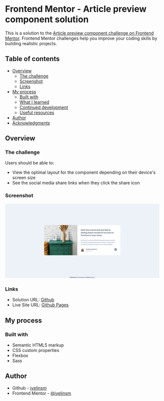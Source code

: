 # Frontend Mentor - Article preview component solution

This is a solution to the [Article preview component challenge on Frontend Mentor](https://www.frontendmentor.io/challenges/article-preview-component-dYBN_pYFT). Frontend Mentor challenges help you improve your coding skills by building realistic projects. 

## Table of contents

- [Overview](#overview)
  - [The challenge](#the-challenge)
  - [Screenshot](#screenshot)
  - [Links](#links)
- [My process](#my-process)
  - [Built with](#built-with)
  - [What I learned](#what-i-learned)
  - [Continued development](#continued-development)
  - [Useful resources](#useful-resources)
- [Author](#author)
- [Acknowledgments](#acknowledgments)

## Overview

### The challenge

Users should be able to:

- View the optimal layout for the component depending on their device's screen size
- See the social media share links when they click the share icon

### Screenshot

![](./images/screenshot.png)

### Links

- Solution URL: [Github](https://github.com/ivelinsm/Article-preview-component)
- Live Site URL: [Github Pages](https://ivelinsm.github.io/Article-preview-component/)

## My process

### Built with

- Semantic HTML5 markup
- CSS custom properties
- Flexbox
- Sass 

## Author

- Github - [ivelinsm](https://github.com/ivelinsm/)
- Frontend Mentor - [@ivelinsm](https://www.frontendmentor.io/profile/ivelinsm)
